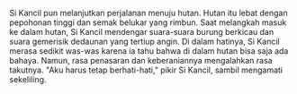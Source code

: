 Si Kancil pun melanjutkan perjalanan menuju hutan. Hutan itu lebat dengan pepohonan tinggi dan semak belukar yang rimbun. Saat melangkah masuk ke dalam hutan, Si Kancil mendengar suara-suara burung berkicau dan suara gemerisik dedaunan yang tertiup angin. Di dalam hatinya, Si Kancil merasa sedikit was-was karena ia tahu bahwa di dalam hutan bisa saja ada bahaya. Namun, rasa penasaran dan keberaniannya mengalahkan rasa takutnya. "Aku harus tetap berhati-hati," pikir Si Kancil, sambil mengamati sekeliling.